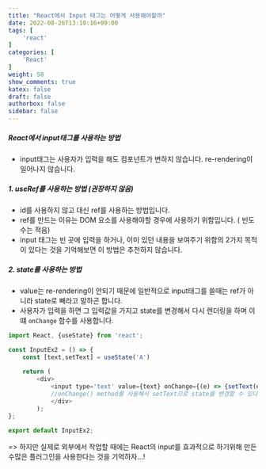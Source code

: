 ```yaml
---
title: "React에서 Input 태그는 어떻게 사용해야할까"
date: 2022-08-26T13:10:16+09:00
tags: [
    'react'
]
categories: [
    'React'
]
weight: 50
show_comments: true
katex: false
draft: false
authorbox: false
sidebar: false
---
```


##### React에서 input태그를 사용하는 방법
- input태그는 사용자가 입력을 해도 컴포넌트가 변하지 않습니다. re-rendering이 일어나지 않습니다. 


##### 1. useRef를 사용하는 방법 (권장하지 않음)
- id를 사용하지 않고 대신 ref를 사용하는 방법입니다. 
- ref를 만드는 이유는 DOM 요소를 사용해야할 경우에 사용하기 위함입니다. ( 빈도 수는 적음)
- input 태그는 빈 곳에 입력을 하거나, 이미 있던 내용을 보여주기 위함의 2가지 목적이 있다는 것을 기억해보면 이 방법은 추천하지 않습니다.


##### 2. state를 사용하는 방법
- value는 re-rendering이 안되기 때문에 일반적으로 input태그를 쓸때는 ref가 아니라 state로 빼라고 말하곤 합니다.
- 사용자가 입력을 하면 그 입력값을 가지고 state를 변경해서 다시 렌더링을 하며 이떄 `onChange` 함수를 사용합니다.
```js
import React, {useState} from 'react'; 

const InputEx2 = () => { 
	const [text,setText] = useState('A') 
	
	return ( 
		<div> 
			<input type='text' value={text} onChange={(e) => {setText(e.target.value)}}/>  
			//onChange() method를 사용해서 setText으로 state를 변경할 수 있다
			</div> 
		); 
}; 
	
export default InputEx2;
```


=> 하지만 실제로 외부에서 작업할 때에는 React의 input를 효과적으로 하기위해 만든 수많은 플러그인을 사용한다는 것을 기억하자...!